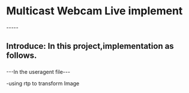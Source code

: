 
<h1>Multicast Webcam Live implement</h1>
-----
<h2>Introduce:
In this project,implementation as follows.</h2>

###
   ---In the useragent file---

  
  -using rtp to transform Image 
  
